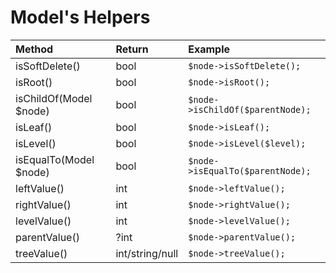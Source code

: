 # Model's Helpers

 Method                 | Return          | Example                          
:-----------------------|:----------------|:---------------------------------
 isSoftDelete()         | bool            | `$node->isSoftDelete();`         
 isRoot()               | bool            | `$node->isRoot();`               
 isChildOf(Model $node) | bool            | `$node->isChildOf($parentNode);` 
 isLeaf()               | bool            | `$node->isLeaf();`               
 isLevel()              | bool            | `$node->isLevel($level);`        
 isEqualTo(Model $node) | bool            | `$node->isEqualTo($parentNode);` 
 leftValue()            | int             | `$node->leftValue();`            
 rightValue()           | int             | `$node->rightValue();`           
 levelValue()           | int             | `$node->levelValue();`           
 parentValue()          | ?int            | `$node->parentValue();`          
 treeValue()            | int/string/null | `$node->treeValue();`            
